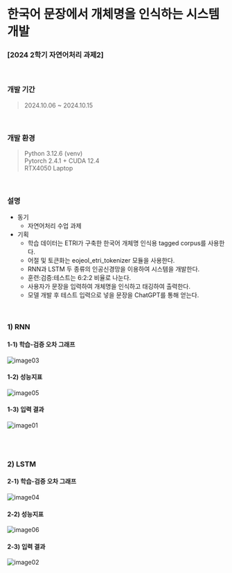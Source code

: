 # 한국어 문장에서 개체명을 인식하는 시스템 개발
### [2024 2학기 자연어처리 과제2]
<br>

### 개발 기간
> 2024.10.06 ~ 2024.10.15
<br>

### 개발 환경
> Python 3.12.6 (venv)<br>
> Pytorch 2.4.1 + CUDA 12.4<br>
> RTX4050 Laptop<br>
<br>

### 설명
+ 동기
    + 자연어처리 수업 과제
+ 기획
    + 학습 데이터는 ETRI가 구축한 한국어 개체명 인식용 tagged corpus를 사용한다.
    + 어절 및 토큰화는 eojeol_etri_tokenizer 모듈을 사용한다.
    + RNN과 LSTM 두 종류의 인공신경망을 이용하여 시스템을 개발한다.
    + 훈련:검증:테스트는 6:2:2 비율로 나눈다.
    + 사용자가 문장을 입력하여 개체명을 인식하고 태깅하여 출력한다.
    + 모델 개발 후 테스트 입력으로 넣을 문장을 ChatGPT를 통해 얻는다.
<br>

### 1) RNN
#### 1-1) 학습-검증 오차 그래프
![image03](https://github.com/user-attachments/assets/b6b4758b-fa1a-4eb1-8df8-370dce0d74cc)

#### 1-2) 성능지표
![image05](https://github.com/user-attachments/assets/b3921824-73a6-4c50-9390-cb5ceeaca399)


#### 1-3) 입력 결과
![image01](https://github.com/user-attachments/assets/3b46595e-0f01-4eab-ba45-4a4e50f3faf7)

<br><br>

### 2) LSTM
#### 2-1) 학습-검증 오차 그래프
![image04](https://github.com/user-attachments/assets/bff01beb-693e-4cda-9269-236cfb381283)

#### 2-2) 성능지표
![image06](https://github.com/user-attachments/assets/cf8a64ac-986b-43d6-8531-8243b17173f9)

#### 2-3) 입력 결과
![image02](https://github.com/user-attachments/assets/2b53922c-3c0b-41f2-b6ea-e6e0f1511939)
<br>

